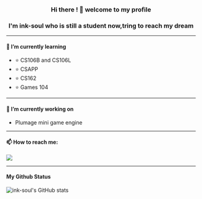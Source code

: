 ### **<div align="center">Hi there ! 👋 welcome to my profile </div>**

### **<div align="center">I'm ink-soul who is still a student now,tring to reach my dream</div>**

---

####  🌱 I’m currently learning 

- ⭐ CS106B and CS106L
- ⭐ CSAPP
- ⭐ CS162
- ⭐ Games 104

---

#### 🔭 I’m currently working on

- Plumage mini game engine



---

#### 📫 How to reach me: 

[![](https://img.shields.io/badge/blog-welcome!-5586A4?style=social&logo=appveyor&color=fedcba)](https://www.inksoul.top)

---

#### My Github Status

![ink-soul's GitHub stats](https://github-readme-stats.vercel.app/api?username=ink-soul&show_icons=true&theme=city_lights)






<!--
**ink-soul/ink-soul** is a ✨ _special_ ✨ repository because its `README.md` (this file) appears on your GitHub profile.

Here are some ideas to get you started:

- 🔭 I’m currently working on ...
- 🌱 I’m currently learning ...
- 👯 I’m looking to collaborate on ...
- 🤔 I’m looking for help with ...
- 💬 Ask me about ...
- 📫 How to reach me: ...
- 😄 Pronouns: ...
- ⚡ Fun fact: ...
-->
